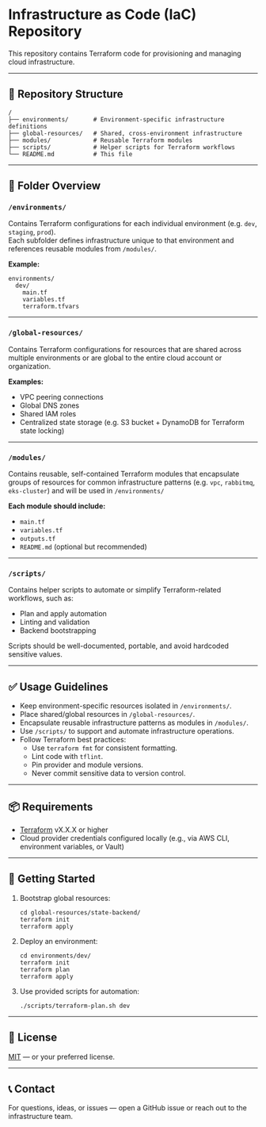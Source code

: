 # Infrastructure as Code (IaC) Repository

This repository contains Terraform code for provisioning and managing cloud infrastructure.

---
## 📁 Repository Structure

```
/
├── environments/       # Environment-specific infrastructure definitions
├── global-resources/   # Shared, cross-environment infrastructure
├── modules/            # Reusable Terraform modules
├── scripts/            # Helper scripts for Terraform workflows
└── README.md           # This file
```
---

## 📖 Folder Overview

### `/environments/`
Contains Terraform configurations for each individual environment (e.g. `dev`, `staging`, `prod`).  
Each subfolder defines infrastructure unique to that environment and references reusable modules from `/modules/`.

**Example:**
```
environments/
  dev/
    main.tf
    variables.tf
    terraform.tfvars
```

---

### `/global-resources/`
Contains Terraform configurations for resources that are shared across multiple environments or are global to the entire cloud account or organization.

**Examples:**
- VPC peering connections
- Global DNS zones
- Shared IAM roles
- Centralized state storage (e.g. S3 bucket + DynamoDB for Terraform state locking)

---

### `/modules/`
Contains reusable, self-contained Terraform modules that encapsulate groups of resources for common infrastructure patterns (e.g. `vpc`, `rabbitmq`, `eks-cluster`) and will be used in `/environments/`

**Each module should include:**
- `main.tf`
- `variables.tf`
- `outputs.tf`
- `README.md` (optional but recommended)

---

### `/scripts/`
Contains helper scripts to automate or simplify Terraform-related workflows, such as:
- Plan and apply automation
- Linting and validation
- Backend bootstrapping

Scripts should be well-documented, portable, and avoid hardcoded sensitive values.

---

## ✅ Usage Guidelines

- Keep environment-specific resources isolated in `/environments/`.
- Place shared/global resources in `/global-resources/`.
- Encapsulate reusable infrastructure patterns as modules in `/modules/`.
- Use `/scripts/` to support and automate infrastructure operations.
- Follow Terraform best practices:
  - Use `terraform fmt` for consistent formatting.
  - Lint code with `tflint`.
  - Pin provider and module versions.
  - Never commit sensitive data to version control.

---

## 📦 Requirements

- [Terraform](https://www.terraform.io/downloads.html) vX.X.X or higher
- Cloud provider credentials configured locally (e.g., via AWS CLI, environment variables, or Vault)

---

## 🚀 Getting Started

1. Bootstrap global resources:
   ```
   cd global-resources/state-backend/
   terraform init
   terraform apply
   ```

2. Deploy an environment:
   ```
   cd environments/dev/
   terraform init
   terraform plan
   terraform apply
   ```

3. Use provided scripts for automation:
   ```
   ./scripts/terraform-plan.sh dev
   ```

---

## 📜 License

[MIT](LICENSE) — or your preferred license.

---

## 📞 Contact

For questions, ideas, or issues — open a GitHub issue or reach out to the infrastructure team.
